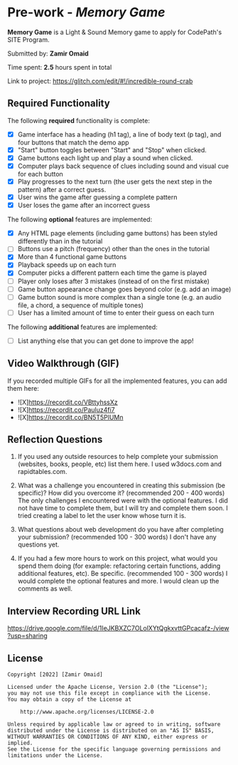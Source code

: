 # Pre-work - *Memory Game*

**Memory Game** is a Light & Sound Memory game to apply for CodePath's SITE Program. 

Submitted by: **Zamir Omaid**

Time spent: **2.5** hours spent in total

Link to project: https://glitch.com/edit/#!/incredible-round-crab

## Required Functionality

The following **required** functionality is complete:

* [X] Game interface has a heading (h1 tag), a line of body text (p tag), and four buttons that match the demo app
* [X] "Start" button toggles between "Start" and "Stop" when clicked. 
* [X] Game buttons each light up and play a sound when clicked. 
* [X] Computer plays back sequence of clues including sound and visual cue for each button
* [X] Play progresses to the next turn (the user gets the next step in the pattern) after a correct guess. 
* [X] User wins the game after guessing a complete pattern
* [X] User loses the game after an incorrect guess

The following **optional** features are implemented:

* [X] Any HTML page elements (including game buttons) has been styled differently than in the tutorial
* [ ] Buttons use a pitch (frequency) other than the ones in the tutorial
* [X] More than 4 functional game buttons
* [X] Playback speeds up on each turn
* [X] Computer picks a different pattern each time the game is played
* [ ] Player only loses after 3 mistakes (instead of on the first mistake)
* [ ] Game button appearance change goes beyond color (e.g. add an image)
* [ ] Game button sound is more complex than a single tone (e.g. an audio file, a chord, a sequence of multiple tones)
* [ ] User has a limited amount of time to enter their guess on each turn

The following **additional** features are implemented:

- [ ] List anything else that you can get done to improve the app!

## Video Walkthrough (GIF)

If you recorded multiple GIFs for all the implemented features, you can add them here:
* ![X]https://recordit.co/VBttyhssXz
* ![X]https://recordit.co/Pauluz4fi7
* ![X]https://recordit.co/BN5T5PlUMn

## Reflection Questions
1. If you used any outside resources to help complete your submission (websites, books, people, etc) list them here. 
I used w3docs.com and rapidtables.com.

2. What was a challenge you encountered in creating this submission (be specific)? How did you overcome it? (recommended 200 - 400 words) 
The only challenges I encountered were with the optional features. I did not have time to complete them, but I will try and complete them soon. I tried creating a label to let the user know whose turn it is.

3. What questions about web development do you have after completing your submission? (recommended 100 - 300 words) 
I don't have any questions yet.

4. If you had a few more hours to work on this project, what would you spend them doing (for example: refactoring certain functions, adding additional features, etc). Be specific. (recommended 100 - 300 words) 
I would complete the optional features and more. I would clean up the comments as well.



## Interview Recording URL Link

https://drive.google.com/file/d/1IeJKBXZC7OLolXYtQgkxvttGPcacafz-/view?usp=sharing


## License

    Copyright [2022] [Zamir Omaid]

    Licensed under the Apache License, Version 2.0 (the "License");
    you may not use this file except in compliance with the License.
    You may obtain a copy of the License at

        http://www.apache.org/licenses/LICENSE-2.0

    Unless required by applicable law or agreed to in writing, software
    distributed under the License is distributed on an "AS IS" BASIS,
    WITHOUT WARRANTIES OR CONDITIONS OF ANY KIND, either express or implied.
    See the License for the specific language governing permissions and
    limitations under the License.
